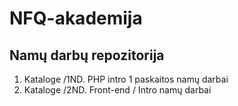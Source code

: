 # NFQ-akademija

## Namų darbų repozitorija

1. Kataloge /1ND. PHP intro 1 paskaitos namų darbai
2. Kataloge /2ND. Front-end / Intro namų darbai